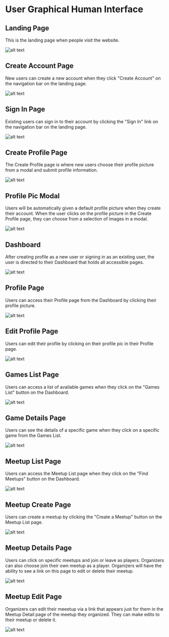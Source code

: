 # User Graphical Human Interface

## Landing Page
This is the landing page when people visit the website.

![alt text](landingpage.png)

## Create Account Page
New users can create a new account when they click "Create Account" on the navigation bar on the landing page.

![alt text](createaccount.png)

## Sign In Page
Existing users can sign in to their account by clicking the "Sign In" link on the navigation bar on the landing page.

![alt text](signin.png)

## Create Profile Page
The Create Profile page is where new users choose their profile picture from a modal and submit profile information.

![alt text](createprofile.png)

## Profile Pic Modal
Users will be automatically given a default profile picture when they create their account. When the user clicks on the profile picture in the Create Profile page, they can choose from a selection of images in a modal.

![alt text](profilepicmodal.png)

## Dashboard
After creating profile as a new user or signing in as an existing user, the user is directed to their Dashboard that holds all accessible pages.

![alt text](dashboard.png)

## Profile Page

Users can access their Profile page from the Dashboard by clicking their profile picture.

![alt text](profile.png)

## Edit Profile Page
Users can edit their profile by clicking on their profile pic in their Profile page.

![alt text](editprofile.png)

## Games List Page
Users can access a list of available games when they click on the "Games List" button on the Dashboard.

![alt text](gamelist.png)

## Game Details Page
Users can see the details of a specific game when they click on a specific game from the Games List.

![alt text](gamedetail.png)

## Meetup List Page
Users can access the Meetup List page when they click on the "Find Meetups" button on the Dashboard.

![alt text](meetupslist.png)

## Meetup Create Page
Users can create a meetup by clicking the "Create a Meetup" button on the Meetup List page.

![alt text](meetupcreate.png)

## Meetup Details Page
Users can click on specific meetups and join or leave as players. Organizers can also choose join their own meetup as a player. Organizers will have the ability to see a link on this page to edit or delete their meetup.

![alt text](meetupdetail.png)

## Meetup Edit Page
Organizers can edit their meeetup via a link that appears just for them in the Meetup Detail page of the meetup they organized. They can make edits to their meetup or delete it.

![alt text](meetupedit.png)
